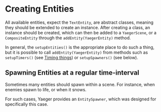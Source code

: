 # Creating Entities

All available entities, expect the `TextEntity`, are abstract classes, meaning
they should be extended to create an instance. After creating a class, an
instance should be created, which can then be added to a `YaegerScene`, or a
`CompositeEntity` through the `addEntity(YaegerEntity)` method.

In general, the `setupEntities()` is the appropriate place to do such a
thing, but it is possible to call `addEntity(YaegerEntity)` from methods such
as `setupTimers()` (see [Timing things](timing-things.md)) or `setupSpawners()`
(see below).

## Spawning Entities at a regular time-interval

Sometimes many entities should spawn within a scene. For instance, when enemies
spawn to life, or when it snows.

For such cases, Yaeger provides an `EntitySpawner`, which was designed for
specifically this case.
